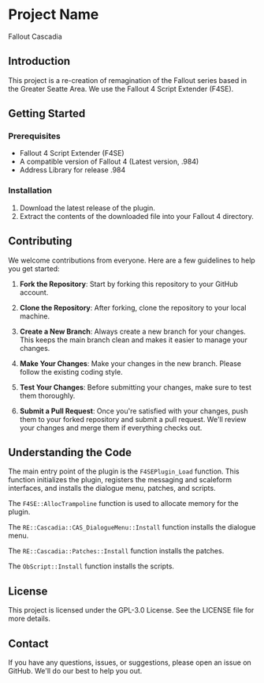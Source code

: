 # Project Name

Fallout Cascadia

## Introduction

This project is a re-creation of remagination of the Fallout series based in the Greater Seatte Area. We use the Fallout 4 Script Extender (F4SE). 
## Getting Started

### Prerequisites

- Fallout 4 Script Extender (F4SE)
- A compatible version of Fallout 4 (Latest version, .984)
- Address Library for release .984

### Installation

1. Download the latest release of the plugin.
2. Extract the contents of the downloaded file into your Fallout 4 directory.

## Contributing

We welcome contributions from everyone. Here are a few guidelines to help you get started:

1. **Fork the Repository**: Start by forking this repository to your GitHub account.

2. **Clone the Repository**: After forking, clone the repository to your local machine.

3. **Create a New Branch**: Always create a new branch for your changes. This keeps the main branch clean and makes it easier to manage your changes.

4. **Make Your Changes**: Make your changes in the new branch. Please follow the existing coding style.

5. **Test Your Changes**: Before submitting your changes, make sure to test them thoroughly.

6. **Submit a Pull Request**: Once you're satisfied with your changes, push them to your forked repository and submit a pull request. We'll review your changes and merge them if everything checks out.

## Understanding the Code

The main entry point of the plugin is the `F4SEPlugin_Load` function. This function initializes the plugin, registers the messaging and scaleform interfaces, and installs the dialogue menu, patches, and scripts.

The `F4SE::AllocTrampoline` function is used to allocate memory for the plugin.

The `RE::Cascadia::CAS_DialogueMenu::Install` function installs the dialogue menu.

The `RE::Cascadia::Patches::Install` function installs the patches.

The `ObScript::Install` function installs the scripts.

## License

This project is licensed under the GPL-3.0 License. See the LICENSE file for more details.

## Contact

If you have any questions, issues, or suggestions, please open an issue on GitHub. We'll do our best to help you out.
